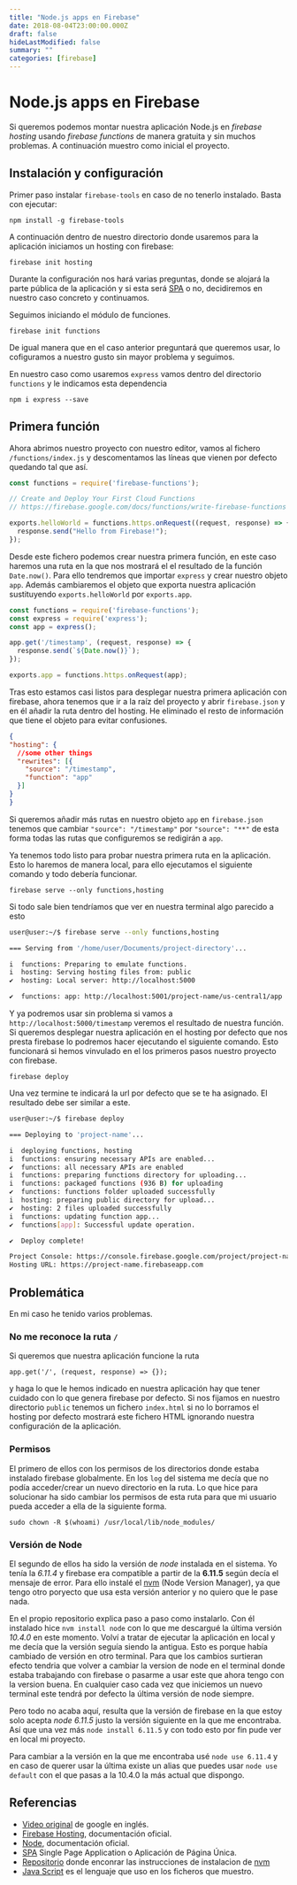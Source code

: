 ```yaml
---
title: "Node.js apps en Firebase"
date: 2018-08-04T23:00:00.000Z
draft: false
hideLastModified: false
summary: ""
categories: [firebase]
---
```


Node.js apps en Firebase
================================================================================

  Si queremos podemos montar nuestra aplicación Node.js en *firebase hosting*
  usando *firebase functions* de manera gratuita y sin muchos problemas. A
  continuación muestro como inicial el proyecto.

Instalación y configuración
--------------------------------------------------------------------------------

  Primer paso instalar `firebase-tools` en caso de no tenerlo instalado.
  Basta con ejecutar:

  `npm install -g firebase-tools`

  A continuación dentro de nuestro directorio donde usaremos para la aplicación
  iniciamos un hosting con firebase:

  `firebase init hosting`

  Durante la configuración nos hará varias preguntas, donde se alojará la parte
  pública de la aplicación y si esta será [SPA] o no, decidiremos en nuestro
  caso concreto y continuamos.

  Seguimos iniciando el módulo de funciones.

  `firebase init functions`

  De igual manera que en el caso anterior preguntará que queremos usar, lo
  cofiguramos a nuestro gusto sin mayor problema y seguimos.

  En nuestro caso como usaremos `express` vamos dentro del directorio
  `functions` y le indicamos esta dependencia

  `npm i express --save`

Primera función
--------------------------------------------------------------------------------

  Ahora abrimos nuestro proyecto con nuestro editor, vamos al fichero
  `/functions/index.js` y descomentamos las líneas que vienen por defecto
  quedando tal que así.

```javaScript
const functions = require('firebase-functions');

// Create and Deploy Your First Cloud Functions
// https://firebase.google.com/docs/functions/write-firebase-functions

exports.helloWorld = functions.https.onRequest((request, response) => {
  response.send("Hello from Firebase!");
});
```

  Desde este fichero podemos crear nuestra primera función, en este caso
  haremos una ruta en  la que nos mostrará el el resultado de la función
  `Date.now()`. Para ello tendremos que importar `express` y crear nuestro
  objeto `app`. Además cambiaremos el objeto que exporta nuestra aplicación
  sustituyendo `exports.helloWorld` por `exports.app`.

```javaScript
const functions = require('firebase-functions');
const express = require('express');
const app = express();

app.get('/timestamp', (request, response) => {
  response.send(`${Date.now()}`);
});

exports.app = functions.https.onRequest(app);
```

  Tras esto estamos casi listos para desplegar nuestra primera aplicación con
  firebase, ahora tenemos que ir a la raíz del proyecto y abrir `firebase.json`
  y en él añadir la ruta dentro del hosting. He eliminado el resto de
  información que tiene el objeto para evitar confusiones.

```json
{
"hosting": {
  //some other things
  "rewrites": [{
    "source": "/timestamp",
    "function": "app"
  }]
}
}
```

  Si queremos añadir más rutas en nuestro objeto `app` en `firebase.json`
  tenemos que cambiar `"source": "/timestamp"` por `"source": "**"` de esta
  forma todas las rutas que configuremos se redigirán a `app`.

  Ya tenemos todo listo para probar nuestra primera ruta en la aplicación. Esto
  lo haremos de manera local, para ello ejecutamos el siguiente comando y todo
  debería funcionar.

  `firebase serve --only functions,hosting`

  Si todo sale bien tendríamos que ver en nuestra terminal algo parecido a esto

```bash
user@user:~/$ firebase serve --only functions,hosting

=== Serving from '/home/user/Documents/project-directory'...

i  functions: Preparing to emulate functions.
i  hosting: Serving hosting files from: public
✔  hosting: Local server: http://localhost:5000

✔  functions: app: http://localhost:5001/project-name/us-central1/app
```

  Y ya podremos usar sin problema si vamos a `http://localhost:5000/timestamp`
  veremos el resultado de nuestra función. Si queremos desplegar nuestra
  aplicación en el hosting por defecto que nos presta firebase lo podremos hacer
  ejecutando el siguiente comando. Esto funcionará si hemos vinvulado en el los
  primeros pasos nuestro proyecto con firebase.

  `firebase deploy`

  Una vez termine te indicará la url por defecto que se te ha asignado. El
  resultado debe ser similar a este.

```bash
user@user:~/$ firebase deploy

=== Deploying to 'project-name'...

i  deploying functions, hosting
i  functions: ensuring necessary APIs are enabled...
✔  functions: all necessary APIs are enabled
i  functions: preparing functions directory for uploading...
i  functions: packaged functions (936 B) for uploading
✔  functions: functions folder uploaded successfully
i  hosting: preparing public directory for upload...
✔  hosting: 2 files uploaded successfully
i  functions: updating function app...
✔  functions[app]: Successful update operation.

✔  Deploy complete!

Project Console: https://console.firebase.google.com/project/project-name/overview
Hosting URL: https://project-name.firebaseapp.com
```

Problemática
--------------------------------------------------------------------------------

  En mi caso he tenido varios problemas.

### No me reconoce la ruta `/`

  Si queremos que nuestra aplicación funcione la ruta

  `app.get('/', (request, response) => {});`

  y haga lo que le hemos indicado en nuestra aplicación hay que tener cuidado
  con lo que genera firebase por defecto. Si nos fijamos en nuestro
  directorio `public` tenemos un fichero `index.html` si no lo borramos el
  hosting por defecto mostrará este fichero HTML ignorando nuestra
  configuración de la aplicación.

### Permisos

  El primero de ellos con los permisos de los directorios donde estaba
  instalado firebase globalmente. En los `log` del sistema me decía que no
  podía acceder/crear un nuevo directorio en la ruta. Lo que hice para
  solucionar ha sido cambiar los permisos de esta ruta para que mi usuario
  pueda acceder a ella de la siguiente forma.

  `sudo chown -R $(whoami) /usr/local/lib/node_modules/`

### Versión de Node

  El segundo de ellos ha sido la versión de *node* instalada en el sistema. Yo
  tenía la *6.11.4* y firebase era compatible a partir de la __6.11.5__ según
  decía el mensaje de error. Para ello instalé el [nvm] (Node Version Manager),
  ya que tengo otro poryecto que usa esta versión anterior y no quiero que le
  pase nada.

  En el propio repositorio explica paso a paso como instalarlo. Con él instalado
  hice `nvm install node` con lo que me descargué la última versión *10.4.0* en
  este momento. Volví a tratar de ejecutar la aplicación en local y me decía que
  la versión seguía siendo la antigua. Esto es porque había cambiado de versión
  en otro terminal. Para que los cambios surtieran efecto tendria que volver
  a cambiar la version de node en el terminal donde estaba trabajando con
  firebase o pasarme a usar este que ahora tengo con la version buena. En
  cualquier caso cada vez que iniciemos un nuevo terminal este tendrá por
  defecto la última versión de node siempre.

  Pero todo no acaba aquí, resulta que la versión de firebase en la que estoy
  solo acepta *node 6.11.5* justo la versión siguiente en la que me encontraba.
  Así que una vez más `node install 6.11.5` y con todo esto por fin pude ver en
  local mi proyecto.

  Para cambiar a la versión en la que me encontraba usé `node use 6.11.4` y
  en caso de querer usar la última existe un alias que puedes usar
  `node use default` con el que pasas a la 10.4.0 la más actual que dispongo.

Referencias
--------------------------------------------------------------------------------

* [Video original][original-video] de google en inglés.
* [Firebase Hosting][firebase-hosting], documentación oficial.
* [Node][node], documentación oficial.
* [SPA] Single Page Application o Aplicación de Página Única.
* [Repositorio][nvm] donde enconrar las instrucciones de instalacion de [nvm]
* [Java Script][javaScript] es el lenguaje que uso en los ficheros que muestro.

[original-video]: https://youtu.be/LOeioOKUKI8
[firebase-hosting]: https://firebase.google.com/docs/hosting/?hl=es-419
[node]: https://nodejs.org/es/docs/
[SPA]: https://en.wikipedia.org/wiki/Single-page_application
[nvm]: https://github.com/creationix/nvm
[javaScript]: https://www.javascript.com/

